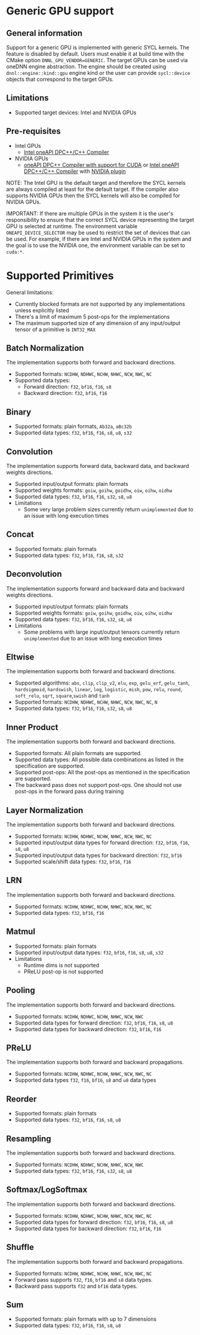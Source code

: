 # Generic GPU support

## General information

Support for a generic GPU is implemented with generic SYCL kernels. The feature
is disabled by default. Users must enable it at build time with the CMake option
`DNNL_GPU_VENDOR=GENERIC`. The target GPUs can be used via oneDNN engine
abstraction. The engine should be created using `dnnl::engine::kind::gpu` engine
kind or the user can provide `sycl::device` objects that correspond to the
target GPUs.

## Limitations
* Supported target devices: Intel and NVIDIA GPUs

## Pre-requisites
* Intel GPUs
    * [Intel oneAPI DPC++/C++ Compiler](https://www.intel.com/content/www/us/en/developer/tools/oneapi/dpc-compiler.html)
* NVIDIA GPUs
    * [oneAPI DPC++ Compiler with support for CUDA](https://github.com/intel/llvm/blob/sycl/sycl/doc/GetStartedGuide.md#build-dpc-toolchain-with-support-for-nvidia-cuda)
      or [Intel oneAPI DPC++/C++ Compiler](https://www.intel.com/content/www/us/en/developer/tools/oneapi/dpc-compiler.html#gs.xvbgvc) with [NVIDIA plugin](https://developer.codeplay.com/products/oneapi/nvidia/home)

NOTE: The Intel GPU is the default target and therefore the SYCL kernels are
always compiled at least for the default target. If the compiler also supports
NVIDIA GPUs then the SYCL kernels will also be compiled for NVIDIA GPUs.

IMPORTANT: If there are multiple GPUs in the system it is the user's
responsibility to ensure that the correct SYCL device representing the target
GPU is selected at runtime. The environment variable `ONEAPI_DEVICE_SELECTOR`
may be used to restrict the set of devices that can be used. For example, if
there are Intel and NVIDIA GPUs in the system and the goal is to use the NVIDIA
one, the environment variable can be set to `cuda:*`.


# Supported Primitives

General limitations:

* Currently blocked formats are not supported by any implementations unless
  explicitly listed
* There's a limit of maximum 5 post-ops for the implementations
* The maximum supported size of any dimension of any input/output tensor of a
    primitive is `INT32_MAX`

## Batch Normalization

The implementation supports both forward and backward directions.

* Supported formats: `NCDHW`, `NDHWC`, `NCHW`, `NHWC`, `NCW`, `NWC`, `NC`
* Supported data types:
    * Forward direction: `f32`, `bf16`, `f16`, `s8`
    * Backward direction: `f32`, `bf16`, `f16`

## Binary

* Supported formats: plain formats, `Ab32a`, `aBc32b`
* Supported data types: `f32`, `bf16`, `f16`, `s8`, `u8`, `s32`

## Convolution

The implementation supports forward data, backward data, and backward weights
directions.

* Supported input/output formats: plain formats
* Supported weights formats: `goiw`, `goihw`, `goidhw`, `oiw`, `oihw`, `oidhw`
* Supported data types: `f32`, `bf16`, `f16`, `s32`, `s8`, `u8`
* Limitations
    * Some very large problem sizes currently return `unimplemented` due to an
      issue with long execution times

## Concat

* Supported formats: plain formats
* Supported data types: `f32`, `bf16`, `f16`, `s8`, `s32`

## Deconvolution

The implementation supports forward and backward data and backward weights
directions.

* Supported input/output formats: plain formats
* Supported weights formats: `goiw`, `goihw`, `goidhw`, `oiw`, `oihw`, `oidhw`
* Supported data types: `f32`, `bf16`, `f16`, `s32`, `s8`, `u8`
* Limitations
    * Some problems with large input/output tensors currently return `unimplemented`
      due to an issue with long execution times

## Eltwise

The implementation supports both forward and backward directions.

* Supported algorithms: `abs`, `clip`, `clip_v2`, `elu`, `exp`, `gelu_erf`,
`gelu_tanh`, `hardsigmoid`, `hardswish`, `linear`, `log`, `logistic`, `mish`,
`pow`, `relu`, `round`, `soft_relu`, `sqrt`, `square`,`swish` and `tanh`
* Supported formats: `NCDHW`, `NDHWC`, `NCHW`, `NHWC`, `NCW`, `NWC`, `NC`, `N`
* Supported data types: `f32`, `bf16`, `f16`, `s32`, `s8`, `u8`
  
## Inner Product

The implementation supports both forward and backward directions.

* Supported formats: All plain formats are supported.
* Supported data types: All possible data combinations as listed in the specification are supported.
* Supported post-ops: All the post-ops as mentioned in the specification are supported.
* The backward pass does not support post-ops. One should not use post-ops in the forward pass during training

## Layer Normalization

The implementation supports both forward and backward directions.

* Supported formats: `NCDHW`, `NDHWC`, `NCHW`, `NHWC`, `NCW`, `NWC`, `NC`
* Supported input/output data types for forward direction: `f32`, `bf16`, `f16`,
  `s8`, `u8`
* Supported input/output data types for backward direction: `f32`, `bf16`
* Supported scale/shift data types: `f32`, `bf16`, `f16`

## LRN

The implementation supports both forward and backward directions.

* Supported formats: `NCDHW`, `NDHWC`, `NCHW`, `NHWC`, `NCW`, `NWC`, `NC`
* Supported data types: `f32`, `bf16`, `f16`

## Matmul

* Supported formats: plain formats
* Supported input/output data types: `f32`, `bf16`, `f16`, `s8`, `u8`, `s32`
* Limitations
    * Runtime dims is not supported
    * PReLU post-op is not supported

## Pooling

The implementation supports both forward and backward directions.

* Supported formats: `NCDHW`, `NDHWC`, `NCHW`, `NHWC`, `NCW`, `NWC`
* Supported data types for forward direction: `f32`, `bf16`, `f16`, `s8`, `u8`
* Supported data types for backward direction: `f32`, `bf16`, `f16`

## PReLU

The implementation supports both forward and backward propagations.

* Supported formats: `NCDHW`, `NDHWC`, `NCHW`, `NHWC`, `NCW`, `NWC`, `NC`
* Supported data types `f32`, `f16`, `bf16`, `s8` and `u8` data types

## Reorder

* Supported formats: plain formats
* Supported data types: `f32`, `bf16`, `f16`, `s8`, `u8`

## Resampling

The implementation supports both forward and backward directions.

* Supported formats: `NCDHW`, `NDHWC`, `NCHW`, `NHWC`, `NCW`, `NWC`
* Supported data types: `f32`, `bf16`, `f16`, `s32`, `s8`, `u8`

## Softmax/LogSoftmax

The implementation supports both forward and backward directions.

* Supported formats: `NCDHW`, `NDHWC`, `NCHW`, `NHWC`, `NCW`, `NWC`, `NC`
* Supported data types for forward direction: `f32`, `bf16`, `f16`, `s8`, `u8`
* Supported data types for backward direction: `f32`, `bf16`, `f16`

## Shuffle

The implementation supports both forward and backward propagations.

* Supported formats: `NCDHW`, `NDHWC`, `NCHW`, `NHWC`, `NCW`, `NWC`, `NC`
* Forward pass supports `f32`, `f16`, `bf16` and `s8` data types.
* Backward pass supports `f32` and `bf16` data types.

## Sum

* Supported formats: plain formats with up to 7 dimensions
* Supported data types: `f32`, `bf16`, `f16`, `s8`, `u8`
